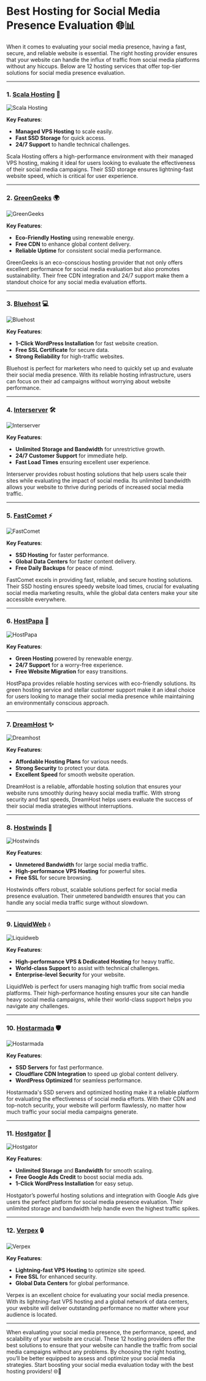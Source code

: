 # Best Hosting for Social Media Presence Evaluation 🌐📊

When it comes to evaluating your social media presence, having a fast, secure, and reliable website is essential. The right hosting provider ensures that your website can handle the influx of traffic from social media platforms without any hiccups. Below are 12 hosting services that offer top-tier solutions for social media presence evaluation. 

---

### 1. [**Scala Hosting**](https://snipitx.com/scala-jy) 🚀

![Scala Hosting](https://i.imgur.com/uJ5JIK3.png "Scala Web Hosting")

**Key Features**:
- **Managed VPS Hosting** to scale easily.
- **Fast SSD Storage** for quick access.
- **24/7 Support** to handle technical challenges.

Scala Hosting offers a high-performance environment with their managed VPS hosting, making it ideal for users looking to evaluate the effectiveness of their social media campaigns. Their SSD storage ensures lightning-fast website speed, which is critical for user experience.

---

### 2. [**GreenGeeks**](https://snipitx.com/greengeeks-jy) 🌍

![GreenGeeks](https://i.imgur.com/eEwuntu.jpg "GreenGeeks Hosting")

**Key Features**:
- **Eco-Friendly Hosting** using renewable energy.
- **Free CDN** to enhance global content delivery.
- **Reliable Uptime** for consistent social media performance.

GreenGeeks is an eco-conscious hosting provider that not only offers excellent performance for social media evaluation but also promotes sustainability. Their free CDN integration and 24/7 support make them a standout choice for any social media evaluation efforts.

---

### 3. [**Bluehost**](https://snipitx.com/bluehost-jy) 💻

![Bluehost](https://i.imgur.com/PasFF9E.jpeg "Bluehost Hosting")

**Key Features**:
- **1-Click WordPress Installation** for fast website creation.
- **Free SSL Certificate** for secure data.
- **Strong Reliability** for high-traffic websites.

Bluehost is perfect for marketers who need to quickly set up and evaluate their social media presence. With its reliable hosting infrastructure, users can focus on their ad campaigns without worrying about website performance.

---

### 4. [**Interserver**](https://snipitx.com/interserver-jy) 🛠️

![Interserver](https://i.imgur.com/OM5dOEW.jpeg "Interserver Hosting")

**Key Features**:
- **Unlimited Storage and Bandwidth** for unrestrictive growth.
- **24/7 Customer Support** for immediate help.
- **Fast Load Times** ensuring excellent user experience.

Interserver provides robust hosting solutions that help users scale their sites while evaluating the impact of social media. Its unlimited bandwidth allows your website to thrive during periods of increased social media traffic.

---

### 5. [**FastComet**](https://snipitx.com/fastcomet-jy) ⚡

![FastComet](https://i.imgur.com/7qgXuWp.png "FastComet Hosting")

**Key Features**:
- **SSD Hosting** for faster performance.
- **Global Data Centers** for faster content delivery.
- **Free Daily Backups** for peace of mind.

FastComet excels in providing fast, reliable, and secure hosting solutions. Their SSD hosting ensures speedy website load times, crucial for evaluating social media marketing results, while the global data centers make your site accessible everywhere.

---

### 6. [**HostPapa**](https://snipitx.com/hostpapa-jy) 🌱

![HostPapa](https://i.imgur.com/ouDTkvl.jpeg "HostPapa Hosting")

**Key Features**:
- **Green Hosting** powered by renewable energy.
- **24/7 Support** for a worry-free experience.
- **Free Website Migration** for easy transitions.

HostPapa provides reliable hosting services with eco-friendly solutions. Its green hosting service and stellar customer support make it an ideal choice for users looking to manage their social media presence while maintaining an environmentally conscious approach.

---

### 7. [**DreamHost**](https://snipitx.com/dreamhost-jy) ✨

![Dreamhost](https://i.imgur.com/rXIg8ip.jpeg "Dreamhost Hosting")

**Key Features**:
- **Affordable Hosting Plans** for various needs.
- **Strong Security** to protect your data.
- **Excellent Speed** for smooth website operation.

DreamHost is a reliable, affordable hosting solution that ensures your website runs smoothly during heavy social media traffic. With strong security and fast speeds, DreamHost helps users evaluate the success of their social media strategies without interruptions.

---

### 8. [**Hostwinds**](https://snipitx.com/hostwinds-jy) 💨

![Hostwinds](https://i.imgur.com/53aSNXx.jpeg "Hostwinds Hosting")

**Key Features**:
- **Unmetered Bandwidth** for large social media traffic.
- **High-performance VPS Hosting** for powerful sites.
- **Free SSL** for secure browsing.

Hostwinds offers robust, scalable solutions perfect for social media presence evaluation. Their unmetered bandwidth ensures that you can handle any social media traffic surge without slowdown.

---

### 9. [**LiquidWeb**](https://snipitx.com/liquidweb-jy) 💧

![Liquidweb](https://i.imgur.com/4IvT9SC.jpeg "Liquidweb Hosting")

**Key Features**:
- **High-performance VPS & Dedicated Hosting** for heavy traffic.
- **World-class Support** to assist with technical challenges.
- **Enterprise-level Security** for your website.

LiquidWeb is perfect for users managing high traffic from social media platforms. Their high-performance hosting ensures your site can handle heavy social media campaigns, while their world-class support helps you navigate any challenges.

---

### 10. [**Hostarmada**](https://snipitx.com/hostarmada-jy) 🛡️

![Hostarmada](https://i.imgur.com/KFbdf3o.jpeg "Hostarmada Hosting")

**Key Features**:
- **SSD Servers** for fast performance.
- **Cloudflare CDN Integration** to speed up global content delivery.
- **WordPress Optimized** for seamless performance.

Hostarmada's SSD servers and optimized hosting make it a reliable platform for evaluating the effectiveness of social media efforts. With their CDN and top-notch security, your website will perform flawlessly, no matter how much traffic your social media campaigns generate.

---

### 11. [**Hostgator**](https://snipitx.com/hostgator-jy) 🐊

![Hostgator](https://i.imgur.com/BcVkH57.jpeg "Hostgator Hosting")

**Key Features**:
- **Unlimited Storage** and **Bandwidth** for smooth scaling.
- **Free Google Ads Credit** to boost social media ads.
- **1-Click WordPress Installation** for easy setup.

Hostgator’s powerful hosting solutions and integration with Google Ads give users the perfect platform for social media presence evaluation. Their unlimited storage and bandwidth help handle even the highest traffic spikes.

---

### 12. [**Verpex**](https://snipitx.com/verpex-jy) 🔒

![Verpex](https://i.imgur.com/6x5LhiS.jpeg "Verpex Hosting")

**Key Features**:
- **Lightning-fast VPS Hosting** to optimize site speed.
- **Free SSL** for enhanced security.
- **Global Data Centers** for global performance.

Verpex is an excellent choice for evaluating your social media presence. With its lightning-fast VPS hosting and a global network of data centers, your website will deliver outstanding performance no matter where your audience is located.

---

When evaluating your social media presence, the performance, speed, and scalability of your website are crucial. These 12 hosting providers offer the best solutions to ensure that your website can handle the traffic from social media campaigns without any problems. By choosing the right hosting, you’ll be better equipped to assess and optimize your social media strategies. Start boosting your social media evaluation today with the best hosting providers! 🌐🚀
